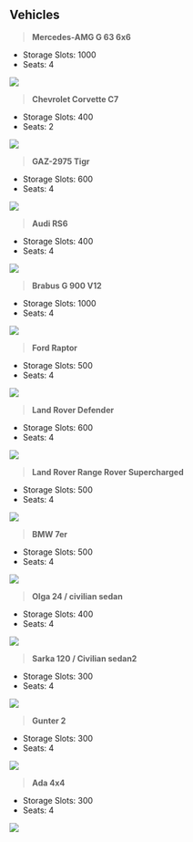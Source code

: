 ## Vehicles

> **Mercedes-AMG G 63 6x6**
* Storage Slots: 1000
* Seats: 4

![](https://i.ibb.co/6NNr3sp/Screenshot-20230117-163330.png)

> **Chevrolet Corvette C7**
* Storage Slots: 400
* Seats: 2

![](https://i.postimg.cc/j2R5pyXT/Screenshot-20230117-163146.png)

> **GAZ-2975 Tigr**
* Storage Slots: 600
* Seats: 4

![](https://i.postimg.cc/59rTkfN7/Screenshot-20230117-163040.png)

> **Audi RS6**
* Storage Slots: 400
* Seats: 4

![](https://i.postimg.cc/fT2cvbzy/Screenshot-20230117-162927.png)

> **Brabus G 900 V12**
* Storage Slots: 1000
* Seats: 4

![](https://i.postimg.cc/fWxZX3v7/Screenshot-20230117-162800.png)

> **Ford Raptor**
* Storage Slots: 500
* Seats: 4

![](https://de.share-your-photo.com/img/a666f5995a.png)

> **Land Rover Defender**
* Storage Slots: 600
* Seats: 4

![](https://i.postimg.cc/XNyhBT4T/Screenshot-20230117-162401.png)

> **Land Rover Range Rover Supercharged**
* Storage Slots: 500
* Seats: 4

![](https://de.share-your-photo.com/img/a4851387c4.png)

> **BMW 7er**
* Storage Slots: 500
* Seats: 4

![](https://de.share-your-photo.com/img/6b3ee34bed.png)

> **Olga 24 / civilian sedan**
* Storage Slots: 400
* Seats: 4

![](https://de.share-your-photo.com/img/c7eb4c12ed.png)

> **Sarka 120 / Civilian sedan2**
* Storage Slots: 300
* Seats: 4

![](https://de.share-your-photo.com/img/ea8e66a9b1.png)

> **Gunter 2**
* Storage Slots: 300
* Seats: 4

![](https://de.share-your-photo.com/img/ed650baa78.png)

> **Ada 4x4**
* Storage Slots: 300
* Seats: 4

![](https://de.share-your-photo.com/img/80559689ce.png)